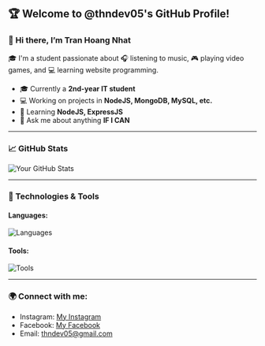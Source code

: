 ## 🏆 Welcome to @thndev05's GitHub Profile!

### 👋 Hi there, I’m **Tran Hoang Nhat**

🎓 I'm a student passionate about 🎧 listening to music, 🎮 playing video games, and 💻 learning website programming.

- 🎓 Currently a **2nd-year IT student** 
- 💻 Working on projects in **NodeJS, MongoDB, MySQL, etc.**
- 🌱 Learning **NodeJS, ExpressJS**
- 💬 Ask me about anything **IF I CAN**

---

### 📈 GitHub Stats
![Your GitHub Stats](https://github-readme-stats.vercel.app/api?username=thndev05&show_icons=true&theme=radical)

---

### 🚀 Technologies & Tools

#### Languages:
![Languages](https://skillicons.dev/icons?i=nodejs,expressjs,js,typescript,nestjs)

#### Tools:
![Tools](https://skillicons.dev/icons?i=git,github,vscode,webstorm,postman)

---

### 🌍 Connect with me:

- Instagram: [My Instagram](https://www.instagram.com/thn.ishungry/)
- Facebook: [My Facebook](https://www.facebook.com/thn.ishungry/(https://www.facebook.com/thn.ishungry/))
- Email: [thndev05@gmail.com](mailto:thndev05@gmail.com)
